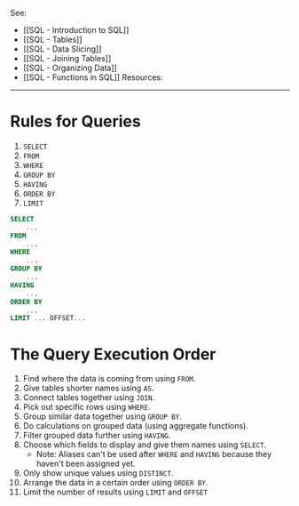 See:
* [[SQL - Introduction to SQL]]
* [[SQL - Tables]]
* [[SQL - Data Slicing]]
* [[SQL - Joining Tables]]
* [[SQL - Organizing Data]]
* [[SQL - Functions in SQL]]
Resources:


----
# Rules for Queries
1) `SELECT`
2) `FROM`
3) `WHERE` 
4) `GROUP BY`
5) `HAVING` 
6) `ORDER BY` 
7) `LIMIT` 
```SQL 
SELECT
	...
FROM 
	...
WHERE
	...
GROUP BY
	...
HAVING
	...
ORDER BY
	...
LIMIT ... OFFSET...
```

# The Query Execution Order
1. Find where the data is coming from using `FROM`.
2. Give tables shorter names using `AS`.
3. Connect tables together using `JOIN`.
4. Pick out specific rows using `WHERE`.
5. Group similar data together using `GROUP BY`.
6. Do calculations on grouped data (using aggregate functions).
7. Filter grouped data further using `HAVING`.
8. Choose which fields to display and give them names using `SELECT`.
    - Note: Aliases can't be used after `WHERE` and `HAVING` because they haven't been assigned yet.
9. Only show unique values using `DISTINCT`.
10. Arrange the data in a certain order using `ORDER BY`.
11. Limit the number of results using `LIMIT` and `OFFSET`

